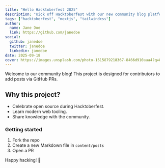 ```yaml
---
title: "Hello Hacktoberfest 2025"
description: "Kick off Hacktoberfest with our new community blog platform built with Next.js and TailwindCSS."
tags: ["hacktoberfest", "nextjs", "tailwindcss"]
author:
  name: Jane Doe
  link: https://github.com/janedoe
social:
  github: janedoe
  twitter: janedoe
  linkedin: janedoe
date: 2025-09-18
cover: https://images.unsplash.com/photo-1515879218367-8466d910aaa4?q=80&w=1600&auto=format&fit=crop
---
```


Welcome to our community blog! This project is designed for contributors to add posts via GitHub PRs.

## Why this project?

- Celebrate open source during Hacktoberfest.
- Learn modern web tooling.
- Share knowledge with the community.

### Getting started

1. Fork the repo
2. Create a new Markdown file in `content/posts`
3. Open a PR

Happy hacking! 🎉